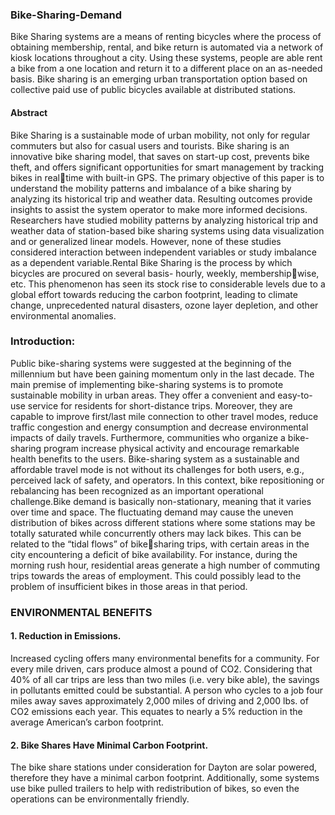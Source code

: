 ### Bike-Sharing-Demand
Bike Sharing systems are a means of renting  bicycles where the process of obtaining  membership, rental, and bike return is  automated via a network of kiosk locations  throughout a city. Using these systems,  people are able rent a bike from a one  location and return it to a different place on  an as-needed basis. Bike sharing is an  emerging urban transportation option based  on collective paid use of public bicycles  available at distributed stations.

#### Abstract 
Bike Sharing is a sustainable mode of urban mobility, not only for regular commuters but also for casual users and tourists. Bike sharing is an innovative bike sharing model, that saves on start-up cost, prevents bike theft, and offers significant opportunities for smart management by tracking bikes in realtime with built-in GPS. The primary objective of this paper is to understand the mobility patterns and imbalance of a bike sharing by analyzing its historical trip and weather data. Resulting outcomes provide insights to assist the system operator to make more informed decisions. Researchers have studied mobility patterns by analyzing historical trip and weather data of station-based bike sharing systems using data visualization and or generalized linear models. However, none of these studies considered interaction between independent variables or study imbalance as a dependent variable.Rental Bike Sharing is the process by which bicycles are procured on several basis- hourly, weekly, membershipwise, etc. This phenomenon has seen its stock rise to considerable levels due to a global effort towards reducing the carbon footprint, leading to climate change, unprecedented natural disasters, ozone layer depletion, and other environmental anomalies.

### Introduction:
Public bike-sharing systems were suggested at the beginning of the millennium but have been gaining momentum only in the last decade. The main premise of implementing bike-sharing systems is to promote sustainable mobility in urban areas. They offer a convenient and easy-to-use service for residents for short-distance trips. Moreover, they are capable to improve first/last mile connection to other travel modes, reduce traffic congestion and energy consumption and decrease environmental impacts of daily travels. Furthermore, communities who organize a bike-sharing program increase physical activity and encourage remarkable health benefits to the users. Bike-sharing system as a sustainable and affordable travel mode is not without its challenges for both users, e.g., perceived lack of safety, and operators. In this context, bike repositioning or rebalancing has been recognized as an important operational challenge.Bike demand is basically non-stationary, meaning that it varies over time and space. The fluctuating demand may cause the uneven distribution of bikes across different stations where some stations may be totally saturated while concurrently others may lack bikes. This can be related to the “tidal flows” of bikesharing trips, with certain areas in the city encountering a deficit of bike availability. For instance, during the morning rush hour, residential areas generate a high number of commuting trips towards the areas of employment. This could possibly lead to the problem of insufficient bikes in those areas in that period.

### ENVIRONMENTAL BENEFITS 
  #### 1. Reduction in Emissions.
Increased cycling offers many environmental benefits for a community. For every mile driven, cars produce almost a pound of CO2. Considering that 40% of all car trips are less than two miles (i.e. very bike able), the savings in pollutants emitted could be substantial. A person who cycles to a job four miles away saves approximately 2,000 miles of driving and 2,000 lbs. of CO2 emissions each year. This equates to nearly a 5% reduction in the average American’s carbon footprint.

  #### 2. Bike Shares Have Minimal Carbon Footprint.
The bike share stations under consideration for Dayton are solar powered, therefore they have a minimal carbon footprint. Additionally, some systems use bike pulled trailers to help with redistribution of bikes, so even the operations can be environmentally friendly.


